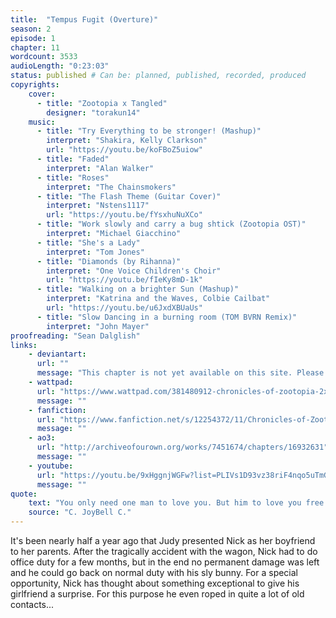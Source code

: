 ```yaml
---
title:  "Tempus Fugit (Overture)"
season: 2
episode: 1
chapter: 11
wordcount: 3533
audioLength: "0:23:03"
status: published # Can be: planned, published, recorded, produced
copyrights:
    cover:
      - title: "Zootopia x Tangled"
        designer: "torakun14"
    music:
      - title: "Try Everything to be stronger! (Mashup)"
        interpret: "Shakira, Kelly Clarkson"
        url: "https://youtu.be/koFBoZ5uiow"
      - title: "Faded"
        interpret: "Alan Walker"
      - title: "Roses"
        interpret: "The Chainsmokers"
      - title: "The Flash Theme (Guitar Cover)"
        interpret: "Nstens1117"
        url: "https://youtu.be/fYsxhuNuXCo"
      - title: "Work slowly and carry a bug shtick (Zootopia OST)"
        interpret: "Michael Giacchino"
      - title: "She's a Lady"
        interpret: "Tom Jones"
      - title: "Diamonds (by Rihanna)"
        interpret: "One Voice Children's Choir"
        url: "https://youtu.be/fIeKy8mD-1k"
      - title: "Walking on a brighter Sun (Mashup)"
        interpret: "Katrina and the Waves, Colbie Cailbat"
        url: "https://youtu.be/u6JxdXBUaUs"
      - title: "Slow Dancing in a burning room (TOM BVRN Remix)"
        interpret: "John Mayer"
proofreading: "Sean Dalglish"
links:
    - deviantart:
      url: ""
      message: "This chapter is not yet available on this site. Please choose another hoster!"
    - wattpad:
      url: "https://www.wattpad.com/381480912-chronicles-of-zootopia-2x01-tempus-fugit-overture"
      message: ""
    - fanfiction:
      url: "https://www.fanfiction.net/s/12254372/11/Chronicles-of-Zootopia"
      message: ""
    - ao3:
      url: "http://archiveofourown.org/works/7451674/chapters/16932631"
      message: ""
    - youtube:
      url: "https://youtu.be/9xHggnjWGFw?list=PLIVs1D93vz38riF4nqo5uTmGpoU1yWeko"
      message: ""
quote:
    text: "You only need one man to love you. But him to love you free like a wildfire, crazy like the moon, always like tomorrow, sudden like an inhale and overcoming like the tides. Only one man and all of this."
    source: "C. JoyBell C."
---
```

It's been nearly half a year ago that Judy presented Nick as her boyfriend to her parents. After the tragically accident with the wagon, Nick had to do office duty for a few months, but in the end no permanent damage was left and he could go back on normal duty with his sly bunny. For a special opportunity, Nick has thought about something exceptional to give his girlfriend a surprise. For this purpose he even roped in quite a lot of old contacts...